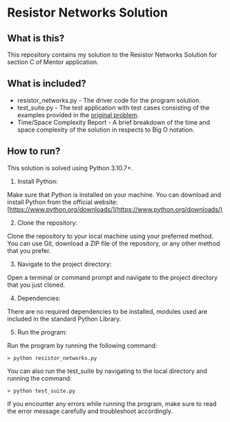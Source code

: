 # Resistor Networks Solution

## What is this?
This repository contains my solution to the Resistor Networks Solution for section C of Mentor application.

## What is included?
* resistor_networks.py - The driver code for the program solution.
* test_suite.py - The test application with test cases consisting of the examples provided in the [original problem](https://edabit.com/challenge/eWXL8Jz78hP5tW644).
* Time/Space Complexity Report - A brief breakdown of the time and space complexity of the solution in respects to Big O notation.

## How to run?

This solution is solved using Python 3.10.7+.

1. Install Python:

Make sure that Python is installed on your machine. You can download and install Python from the official website: [https://www.python.org/downloads/](https://www.python.org/downloads/)

2. Clone the repository:

Clone the repository to your local machine using your preferred method. You can use Git, download a ZIP file of the repository, or any other method that you prefer.

3. Navigate to the project directory:

Open a terminal or command prompt and navigate to the project directory that you just cloned.

4. Dependencies:

There are no required dependencies to be installed, modules used are included in the standard Python Library.

5. Run the program:

Run the program by running the following command:
```console
> python resistor_networks.py
```

You can also run the test_suite by navigating to the local directory and running the command:
```console
> python test_suite.py
```

If you encounter any errors while running the program, make sure to read the error message carefully and troubleshoot accordingly.
